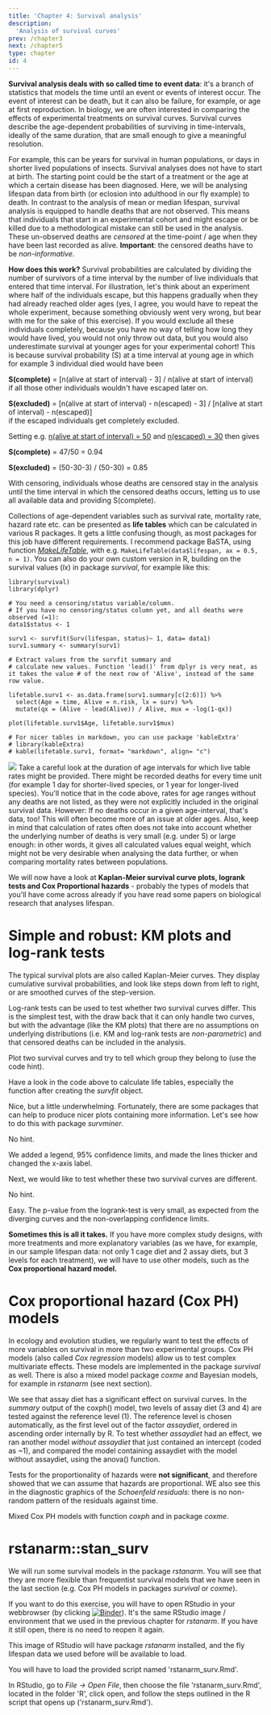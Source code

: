 ```yaml
---
title: 'Chapter 4: Survival analysis'
description:
  'Analysis of survival curves'
prev: /chapter3
next: /chapter5
type: chapter
id: 4
---
```


<exercise id="1" title="What is Survival analysis">

**Survival analysis deals with so called time to event data**: it's a branch of statistics that models the time until an event or events of interest occur. The event of interest can be death, but it can also be failure, for example, or age at first reproduction. In biology, we are often interested in comparing the effects of experimental treatments on survival curves. Survival curves describe the age-dependent probabilities of surviving in time-intervals, ideally of the same duration, that are small enough to give a meaningful resolution. 

For example, this can be years for survival in human populations, or days in shorter lived populations of insects. Survival analyses does not have to start at birth. The starting point could be the start of a treatment or the age at which a certain disease has been diagnosed. Here, we will be analysing lifespan data from birth (or eclosion into adulthood in our fly example) to death. In contrast to the analysis of mean or median lifespan, survival analysis is equipped to handle deaths that are not observed. This means that individuals that start in an experimental cohort and might escape or be killed due to a methodological mistake can still be used in the analysis. These un-observed deaths are *censored* at the time-point / age when they have been last recorded as alive. **Important**: the censored deaths have to be *non-informative*.

**How does this work?** Survival probabilities are calculated by dividing the number of survivors of a time interval by the number of live individuals that entered that time interval. For illustration, let's think about an experiment where half of the individuals escape, but this happens gradually when they had already reached older ages (yes, I agree, you would have to repeat the whole experiment, because something obviously went very wrong, but bear with me for the sake of this exercise). If you would exclude all these individuals completely, because you have no way of telling how long they would have lived, you would not only throw out data, but you would also underestimate survival at younger ages for your experimental cohort! This is because survival probability (S) at a time interval at young age in which for example 3 individual died would have been 

**S(complete)** = [n(alive at start of interval) - 3] / n(alive at start of interval)    
if all those other individuals wouldn't have escaped later on.

**S(excluded)** = [n(alive at start of interval) - n(escaped) - 3] / [n(alive at start of interval) - n(escaped)]    
if the escaped individuals get completely excluded.

Setting e.g. <u>n(alive at start of interval) = 50</u> and <u>n(escaped) = 30</u> then gives

**S(complete)** = 47/50 = 0.94

**S(excluded)** = (50-30-3) / (50-30) = 0.85

With censoring, individuals whose deaths are censored stay in the analysis until the time interval in which the censored deaths occurs, letting us to use all available data and providing S(complete).

Collections of age-dependent variables such as survival rate, mortality rate, hazard rate etc. can be presented as **life tables** which can be calculated in various R packages. It gets a little confusing though, as most packages for this job have different requirements. I recommend package BaSTA, using function [*MakeLifeTable*](https://rdrr.io/cran/BaSTA/man/MakeLifeTable.html), with e.g. ```MakeLifeTable(data$lifespan, ax = 0.5, n = 1)```. You can also do your own custom version in R, building on the survival values (*lx*) in package *survival*, for example like this:

```group1_4$status <- 1
library(survival)
library(dplyr)

# You need a censoring/status variable/column. 
# If you have no censoring/status column yet, and all deaths were observed (=1):
data1$status <- 1

surv1 <- survfit(Surv(lifespan, status)~ 1, data= data1)
surv1.summary <- summary(surv1)

# Extract values from the survfit summary and
# calculate new values. Function 'lead()' from dplyr is very neat, as it takes the value # of the next row of 'Alive', instead of the same row value.

lifetable.surv1 <- as.data.frame(surv1.summary[c(2:6)]) %>%
  select(Age = time, Alive = n.risk, lx = surv) %>% 
  mutate(qx = (Alive - lead(Alive)) / Alive, mux = -log(1-qx))
  
plot(lifetable.surv1$Age, lifetable.surv1$mux)

# For nicer tables in markdown, you can use package 'kableExtra'
# library(kableExtra)
# kable(lifetable.surv1, format= "markdown", align= "c")
```

![](https://github.com/zajitschek/lifespananalysis/blob/master/images/pushpin.svg?raw=true) Take a careful look at the duration of age intervals for which live table rates might be provided. There might be recorded deaths for every time unit (for example 1 day for shorter-lived species, or 1 year for longer-lived species). You'll notice that in the code above, rates for age ranges without any deaths are not listed, as they were not explicitly included in the original survival data. However: If no deaths occur in a given age-interval, that's data, too! This will often become more of an issue at older ages. Also, keep in mind that calculation of rates often does not take into account whether the underlying number of  deaths is very small (e.g. under 5) or large enough: in other words, it gives all calculated values equal weight, which might not be very desirable when analysing the data further, or when comparing mortality rates between populations.



We will now have  a look at **Kaplan-Meier survival curve plots, logrank tests and Cox Proportional hazards** - probably the types of models that you'll have come across already if you have read some papers on biological research that analyses lifespan.



</exercise>

<exercise id="2" title="Kaplan-Meier (KM) estimates">

# Simple and robust: KM plots and log-rank tests

The typical survival plots are also called Kaplan-Meier curves. They display cumulative survival probabilities, and look like steps down from left to right, or are smoothed curves of the step-version. 

Log-rank tests can be used to test whether two survival curves differ. This is the simplest test, with the draw back that it can only handle two curves, but with the advantage (like the KM plots) that there are no assumptions on underlying distributions (i.e. KM and log-rank tests are *non-parametric*) and that censored deaths can be included in the analysis. 

Plot two survival curves and try to tell which group they belong to (use the code hint).

<codeblock id="9">

Have a look in the code above to calculate life tables, especially the function after creating the *survfit* object.

</codeblock>

Nice, but a little underwhelming. Fortunately, there are some packages that can help to produce nicer plots containing more information. Let's see how to do this with package *survminer*.

<codeblock id="10">

No hint.

</codeblock>

We added a legend, 95% confidence limits, and made the lines thicker and changed the x-axis label.

Next, we would like to test whether these two survival curves are different. 

<codeblock id="11">

No hint.

</codeblock>

Easy. The p-value from the logrank-test is very small, as expected from the diverging curves and the non-overlapping confidence limits. 

**Sometimes this is all it takes.** If you have more complex study designs, with more treatments and more explanatory variables (as we have, for example, in our sample lifespan data: not only 1 cage diet and 2 assay diets, but 3 levels for each treatment), we will have to use other models, such as the **Cox proportional hazard model.**

</exercise>



<exercise id="2" title="Cox proportional hazards (Cox PH)">

# Cox proportional hazard (Cox PH) models

In ecology and evolution studies, we regularly want to test the effects of more variables on survival in more than two experimental groups. Cox PH models (also called *Cox regression* models) allow us to test complex multivariate effects. These models are implemented in the package *survival* as well. There is also a mixed model package *coxme* and Bayesian models, for example in *rstanarm* (see next section).

<codeblock id="12">
</codeblock>

We see that assay diet has a significant effect on survival curves. In the *summary* output of the coxph() model, two levels of assay diet (3 and 4) are tested against the reference level (1). The reference level is chosen automatically, as the first level out of the factor *assaydiet*, ordered in ascending order internally by R. To test whether *assaydiet* had an effect, we ran another model *without assaydiet* that just contained an intercept (coded as ~1), and compared the model containing assaydiet with the model without assaydiet, using the anova() function.

Tests for the proportionality of hazards were **not significant**, and therefore showed that we can assume that hazards are proportional. WE also see this in the diagnostic graphics of the *Schoenfeld residuals*: there is no non-random pattern of the residuals against time.

Mixed Cox PH models with function *coxph* and in package *coxme*.

<codeblock id="13">
</codeblock>



</exercise>

<exercise id="3" title="Survival analysis as a Bayesian">

# rstanarm::stan_surv

We will run some survival models in the package *rstanarm*. You will see that they are more flexible than frequentist survival models that we have seen in the last section (e.g. Cox PH models in packages *survival* or *coxme*).

If you want to do this exercise, you will have to open RStudio in your webbrowser (by clicking  [![Binder](https://mybinder.org/badge_logo.svg)]( https://mybinder.org/v2/gh/zajitschek/RStudioLifespanBayesian/master?urlpath=rstudio )). It's the same RStudio image / environment that we used in the previous chapter for *rstanarm*. If you have it still open, there is no need to reopen it again. 

This image of RStudio will have package *rstanarm* installed, and the fly lifespan data we used before will be available to load.

You will have to load the provided script named 'rstanarm_surv.Rmd'.

In RStudio, go to *File -> Open File*, then choose the file 'rstanarm_surv.Rmd', located in the folder 'R', click open, and follow the steps outlined in the R script that opens up ('rstanarm_surv.Rmd').



</exercise>

